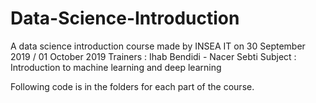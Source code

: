 # Data-Science-Introduction
A data science introduction course made by INSEA IT on 30 September 2019 / 01 October 2019
Trainers : Ihab Bendidi - Nacer Sebti
Subject : Introduction to machine learning and deep learning

Following code is in the folders for each part of the course.
